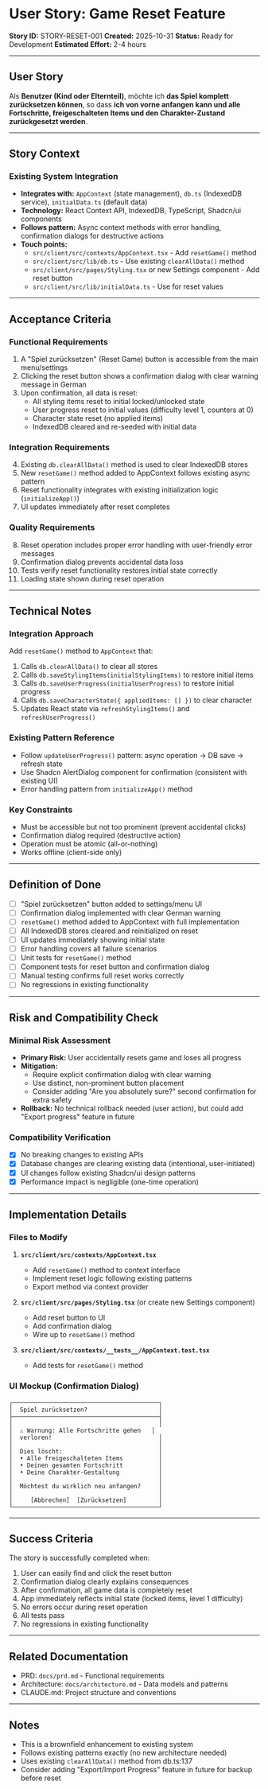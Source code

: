 # User Story: Game Reset Feature

**Story ID:** STORY-RESET-001
**Created:** 2025-10-31
**Status:** Ready for Development
**Estimated Effort:** 2-4 hours

---

## User Story

Als **Benutzer (Kind oder Elternteil)**,
möchte ich **das Spiel komplett zurücksetzen können**,
so dass **ich von vorne anfangen kann und alle Fortschritte, freigeschalteten Items und den Charakter-Zustand zurückgesetzt werden**.

---

## Story Context

### Existing System Integration

- **Integrates with:** `AppContext` (state management), `db.ts` (IndexedDB service), `initialData.ts` (default data)
- **Technology:** React Context API, IndexedDB, TypeScript, Shadcn/ui components
- **Follows pattern:** Async context methods with error handling, confirmation dialogs for destructive actions
- **Touch points:**
  - `src/client/src/contexts/AppContext.tsx` - Add `resetGame()` method
  - `src/client/src/lib/db.ts` - Use existing `clearAllData()` method
  - `src/client/src/pages/Styling.tsx` or new Settings component - Add reset button
  - `src/client/src/lib/initialData.ts` - Use for reset values

---

## Acceptance Criteria

### Functional Requirements

1. A "Spiel zurücksetzen" (Reset Game) button is accessible from the main menu/settings
2. Clicking the reset button shows a confirmation dialog with clear warning message in German
3. Upon confirmation, all data is reset:
   - All styling items reset to initial locked/unlocked state
   - User progress reset to initial values (difficulty level 1, counters at 0)
   - Character state reset (no applied items)
   - IndexedDB cleared and re-seeded with initial data

### Integration Requirements

4. Existing `db.clearAllData()` method is used to clear IndexedDB stores
5. New `resetGame()` method added to AppContext follows existing async pattern
6. Reset functionality integrates with existing initialization logic (`initializeApp()`)
7. UI updates immediately after reset completes

### Quality Requirements

8. Reset operation includes proper error handling with user-friendly error messages
9. Confirmation dialog prevents accidental data loss
10. Tests verify reset functionality restores initial state correctly
11. Loading state shown during reset operation

---

## Technical Notes

### Integration Approach

Add `resetGame()` method to `AppContext` that:
1. Calls `db.clearAllData()` to clear all stores
2. Calls `db.saveStylingItems(initialStylingItems)` to restore initial items
3. Calls `db.saveUserProgress(initialUserProgress)` to restore initial progress
4. Calls `db.saveCharacterState({ appliedItems: [] })` to clear character
5. Updates React state via `refreshStylingItems()` and `refreshUserProgress()`

### Existing Pattern Reference

- Follow `updateUserProgress()` pattern: async operation → DB save → refresh state
- Use Shadcn AlertDialog component for confirmation (consistent with existing UI)
- Error handling pattern from `initializeApp()` method

### Key Constraints

- Must be accessible but not too prominent (prevent accidental clicks)
- Confirmation dialog required (destructive action)
- Operation must be atomic (all-or-nothing)
- Works offline (client-side only)

---

## Definition of Done

- [ ] "Spiel zurücksetzen" button added to settings/menu UI
- [ ] Confirmation dialog implemented with clear German warning
- [ ] `resetGame()` method added to AppContext with full implementation
- [ ] All IndexedDB stores cleared and reinitialized on reset
- [ ] UI updates immediately showing initial state
- [ ] Error handling covers all failure scenarios
- [ ] Unit tests for `resetGame()` method
- [ ] Component tests for reset button and confirmation dialog
- [ ] Manual testing confirms full reset works correctly
- [ ] No regressions in existing functionality

---

## Risk and Compatibility Check

### Minimal Risk Assessment

- **Primary Risk:** User accidentally resets game and loses all progress
- **Mitigation:**
  - Require explicit confirmation dialog with clear warning
  - Use distinct, non-prominent button placement
  - Consider adding "Are you absolutely sure?" second confirmation for extra safety
- **Rollback:** No technical rollback needed (user action), but could add "Export progress" feature in future

### Compatibility Verification

- [x] No breaking changes to existing APIs
- [x] Database changes are clearing existing data (intentional, user-initiated)
- [x] UI changes follow existing Shadcn/ui design patterns
- [x] Performance impact is negligible (one-time operation)

---

## Implementation Details

### Files to Modify

1. **`src/client/src/contexts/AppContext.tsx`**
   - Add `resetGame()` method to context interface
   - Implement reset logic following existing patterns
   - Export method via context provider

2. **`src/client/src/pages/Styling.tsx`** (or create new Settings component)
   - Add reset button to UI
   - Add confirmation dialog
   - Wire up to `resetGame()` method

3. **`src/client/src/contexts/__tests__/AppContext.test.tsx`**
   - Add tests for `resetGame()` method

### UI Mockup (Confirmation Dialog)

```
┌─────────────────────────────────────────┐
│  Spiel zurücksetzen?                    │
├─────────────────────────────────────────┤
│                                         │
│  ⚠️ Warnung: Alle Fortschritte gehen   │
│  verloren!                              │
│                                         │
│  Dies löscht:                           │
│  • Alle freigeschalteten Items          │
│  • Deinen gesamten Fortschritt          │
│  • Deine Charakter-Gestaltung           │
│                                         │
│  Möchtest du wirklich neu anfangen?     │
│                                         │
│     [Abbrechen]  [Zurücksetzen]         │
└─────────────────────────────────────────┘
```

---

## Success Criteria

The story is successfully completed when:

1. User can easily find and click the reset button
2. Confirmation dialog clearly explains consequences
3. After confirmation, all game data is completely reset
4. App immediately reflects initial state (locked items, level 1 difficulty)
5. No errors occur during reset operation
6. All tests pass
7. No regressions in existing functionality

---

## Related Documentation

- PRD: `docs/prd.md` - Functional requirements
- Architecture: `docs/architecture.md` - Data models and patterns
- CLAUDE.md: Project structure and conventions

---

## Notes

- This is a brownfield enhancement to existing system
- Follows existing patterns exactly (no new architecture needed)
- Uses existing `clearAllData()` method from db.ts:137
- Consider adding "Export/Import Progress" feature in future for backup before reset
